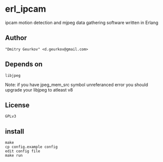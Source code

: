 erl_ipcam
================

ipcam motion detection and mjpeg data gathering software written in Erlang

Author 
------

    "Dmitry Geurkov" <d.geurkov@gmail.com>

Depends on 
----------
    
    libjpeg 
    
Note: if you have jpeg_mem_src symbol unreferanced error you should upgrade your libjpeg to atleast v8

License
-------
    
    GPLv3

install
-------

    make
    cp config.example config
    edit config file
    make run

